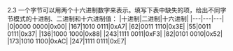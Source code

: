 2.3 一个字节可以用两个十六进制数字来表示。填写下表中缺失的项，给出不同字节模式的十进制、二进制和十六进制值：
|十进制|二进制|十六进制|
|---|---|---|
|0|0000 0000|0x00|
|167|1010 0111|0xA7|
|62|0011 1110|0x3E|
|55|0011 0111|0x37|
|136|1000 1000|0x88|
|243|1111 0011|0xF3|
|82|0101 0010|0x52|
|173|1010 1100|0xAC|
|247|1111 0111|0xE7|
